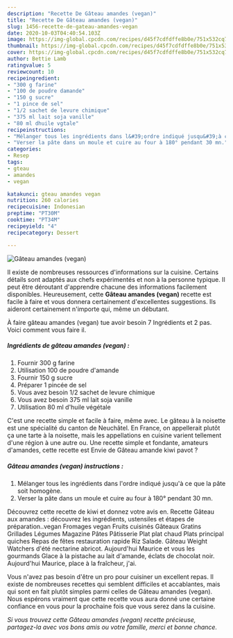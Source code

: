 ```yaml
---
description: "Recette De Gâteau amandes (vegan)"
title: "Recette De Gâteau amandes (vegan)"
slug: 1456-recette-de-gateau-amandes-vegan
date: 2020-10-03T04:40:54.103Z
image: https://img-global.cpcdn.com/recipes/d45f7cdfdffe8b0e/751x532cq70/gateau-amandes-vegan-photo-principale-de-la-recette.jpg
thumbnail: https://img-global.cpcdn.com/recipes/d45f7cdfdffe8b0e/751x532cq70/gateau-amandes-vegan-photo-principale-de-la-recette.jpg
cover: https://img-global.cpcdn.com/recipes/d45f7cdfdffe8b0e/751x532cq70/gateau-amandes-vegan-photo-principale-de-la-recette.jpg
author: Bettie Lamb
ratingvalue: 5
reviewcount: 10
recipeingredient:
- "300 g farine"
- "100 de poudre damande"
- "150 g sucre"
- "1 pince de sel"
- "1/2 sachet de levure chimique"
- "375 ml lait soja vanille"
- "80 ml dhuile vgtale"
recipeinstructions:
- "Mélanger tous les ingrédients dans l&#39;ordre indiqué jusqu&#39;à ce que la pâte soit homogène."
- "Verser la pâte dans un moule et cuire au four à 180° pendant 30 mn."
categories:
- Resep
tags:
- gteau
- amandes
- vegan

katakunci: gteau amandes vegan 
nutrition: 260 calories
recipecuisine: Indonesian
preptime: "PT30M"
cooktime: "PT34M"
recipeyield: "4"
recipecategory: Dessert

---
```



![Gâteau amandes (vegan)](https://img-global.cpcdn.com/recipes/d45f7cdfdffe8b0e/751x532cq70/gateau-amandes-vegan-photo-principale-de-la-recette.jpg)

Il existe de nombreuses ressources d'informations sur la cuisine. Certains détails sont adaptés aux chefs expérimentés et non à la personne typique. Il peut être déroutant d'apprendre chacune des informations facilement disponibles. Heureusement, cette <strong> Gâteau amandes (vegan) </strong> recette est facile à faire et vous donnera certainement d'excellentes suggestions. Ils aideront certainement n'importe qui, même un débutant.

<!--inarticleads1-->

À faire gâteau amandes (vegan) tue avoir besoin 7 Ingrédients et 2 pas. Voici comment vous faire il.

##### Ingrédients de gâteau amandes (vegan) :

1. Fournir 300 g farine
1. Utilisation 100 de poudre d&#39;amande
1. Fournir 150 g sucre
1. Préparer 1 pincée de sel
1. Vous avez besoin 1/2 sachet de levure chimique
1. Vous avez besoin 375 ml lait soja vanille
1. Utilisation 80 ml d&#39;huile végétale


C&#39;est une recette simple et facile à faire, même avec. Le gâteau à la noisette est une spécialité du canton de Neuchâtel. En France, on appellerait plutôt ça une tarte à la noisette, mais les appellations en cuisine varient tellement d&#39;une région à une autre ou. Une recette simple et fondante, amateurs d&#39;amandes, cette recette est Envie de Gâteau amande kiwi pavot ? 

<!--inarticleads2-->

##### Gâteau amandes (vegan) instructions :

1. Mélanger tous les ingrédients dans l&#39;ordre indiqué jusqu&#39;à ce que la pâte soit homogène.
1. Verser la pâte dans un moule et cuire au four à 180° pendant 30 mn.


Découvrez cette recette de kiwi et donnez votre avis en. Recette Gâteau aux amandes : découvrez les ingrédients, ustensiles et étapes de préparation..vegan Fromages vegan Fruits cuisinés Gâteaux Gratins Grillades Légumes Magazine Pâtes Pâtisserie Plat plat chaud Plats principal quiches Repas de fêtes restauration rapide Riz Salade. Gâteau Weight Watchers d&#39;été nectarine abricot. Aujourd&#39;hui Maurice et vous les gourmands Glace à la pistache au lait d&#39;amande, éclats de chocolat noir. Aujourd&#39;hui Maurice, place à la fraîcheur, j&#39;ai. 

<!--inarticleads1-->

<p>
Vous n'avez pas besoin d'être un pro pour cuisiner un excellent repas. Il existe de nombreuses recettes qui semblent difficiles et accablantes, mais qui sont en fait plutôt simples parmi celles de Gâteau amandes (vegan). Nous espérons vraiment que cette recette vous aura donné une certaine confiance en vous pour la prochaine fois que vous serez dans la cuisine.
</p>

<p>
<i>Si vous trouvez cette Gâteau amandes (vegan) recette précieuse, partagez-la avec vos bons amis ou votre famille, merci et bonne chance.</i>
</p>
